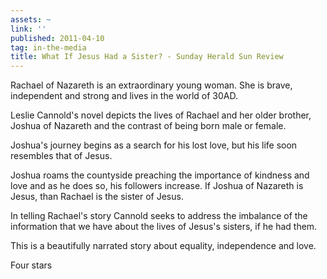 ```yaml
---
assets: ~
link: ''
published: 2011-04-10
tag: in-the-media
title: What If Jesus Had a Sister? - Sunday Herald Sun Review
---
```

Rachael of Nazareth is an extraordinary young woman. She is brave, independent and strong and lives in the world of 30AD. 

Leslie Cannold's novel depicts the lives of Rachael and her older brother, Joshua of Nazareth and the contrast of being born male or female. 

Joshua's journey begins as a search for his lost love, but his life soon resembles that of Jesus. 

Joshua roams the countyside preaching the importance of kindness and love and as he does so, his followers increase. If Joshua of Nazareth is Jesus, than Rachael is the sister of Jesus. 

In telling Rachael's story Cannold seeks to address the imbalance of the information that we have about the lives of Jesus's sisters, if he had them. 

This is a beautifully narrated story about equality, independence and love. 

Four stars